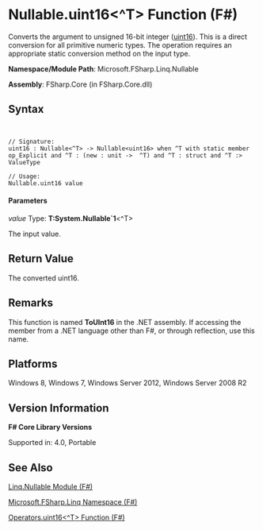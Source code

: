 # Nullable.uint16<^T> Function (F#)

Converts the argument to unsigned 16-bit integer ([uint16](http://msdn.microsoft.com/en-us/library/2ab2f1fa-344e-4fcf-a688-5024c589630b)). This is a direct conversion for all primitive numeric types. The operation requires an appropriate static conversion method on the input type.

**Namespace/Module Path**: Microsoft.FSharp.Linq.Nullable

**Assembly**: FSharp.Core (in FSharp.Core.dll)


## Syntax


```


// Signature:
uint16 : Nullable<^T> -> Nullable<uint16> when ^T with static member op_Explicit and ^T : (new : unit ->  ^T) and ^T : struct and ^T :> ValueType

// Usage:
Nullable.uint16 value

```



#### Parameters
*value*
Type: **T:System.Nullable&#96;1**&lt;^T&gt;


The input value.




## Return Value
The converted uint16.


## Remarks
This function is named **ToUInt16** in the .NET assembly. If accessing the member from a .NET language other than F#, or through reflection, use this name.


## Platforms
Windows 8, Windows 7, Windows Server 2012, Windows Server 2008 R2


## Version Information
**F# Core Library Versions**

Supported in: 4.0, Portable




## See Also
[Linq.Nullable Module &#40;F&#35;&#41;](Linq.Nullable-Module-%5BFSharp%5D.md)

[Microsoft.FSharp.Linq Namespace &#40;F&#35;&#41;](Microsoft.FSharp.Linq-Namespace-%5BFSharp%5D.md)

[Operators.uint16&#60;^T&#62; Function &#40;F&#35;&#41;](Operators.uint16%5B%5ET%5D-Function-%5BFSharp%5D.md)

